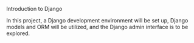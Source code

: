 Introduction to Django

In this project, a Django development environment will be set up, Django models and ORM will be utilized, and the Django admin interface is to be explored.